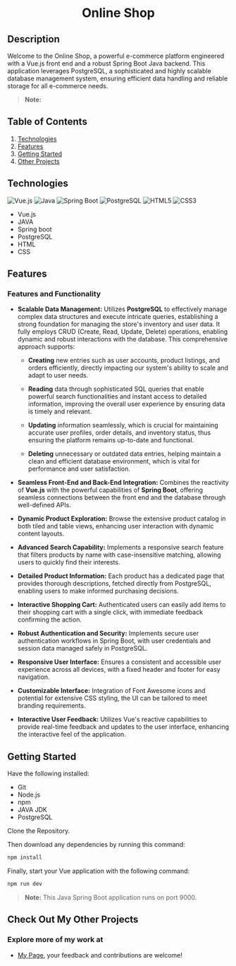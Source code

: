<h1 align="center">Online Shop</h1>


## <div>Description</div>
Welcome to the Online Shop, a powerful e-commerce platform engineered with a Vue.js front end and a robust Spring Boot Java backend. This application leverages PostgreSQL, a sophisticated and highly scalable database management system, ensuring efficient data handling and reliable storage for all e-commerce needs.
> **Note:** 

## <a name="table">Table of Contents</a>

1. [Technologies](#technology)
3. [Features](#features)
4. [Getting Started](#start)
5. [Other Projects](#projects)


## <a name="technology">Technologies</a>
<div>
<img src="https://img.shields.io/badge/Vue.js-%2335495E.svg?style=for-the-badge&logo=vue.js&logoColor=%234FC08D" alt="Vue.js" />
<img src="https://img.shields.io/badge/Java-%23007396.svg?style=for-the-badge&logo=java&logoColor=white" alt="Java" />
<img src="https://img.shields.io/badge/Spring_Boot-%236DB33F.svg?style=for-the-badge&logo=spring-boot&logoColor=white" alt="Spring Boot" />
<img src="https://img.shields.io/badge/PostgreSQL-%23316192.svg?style=for-the-badge&logo=postgresql&logoColor=white" alt="PostgreSQL" />
<img src="https://img.shields.io/badge/HTML5-%23E34F26.svg?style=for-the-badge&logo=html5&logoColor=white" alt="HTML5" />
<img src="https://img.shields.io/badge/CSS3-%231572B6.svg?style=for-the-badge&logo=css3&logoColor=white" alt="CSS3" />


</div>
  
- Vue.js
- JAVA
- Spring boot
- PostgreSQL
- HTML
- CSS

## <a name="features">Features</a>

### Features and Functionality

- **Scalable Data Management:** Utilizes **PostgreSQL** to effectively manage complex data structures and execute intricate queries, establishing a strong foundation for managing the store's inventory and user data. It fully employs CRUD (Create, Read, Update, Delete) operations, enabling dynamic and robust interactions with the database. This comprehensive approach supports:

  - **Creating** new entries such as user accounts, product listings, and orders efficiently, directly impacting our system's ability to scale and adapt to user needs.
  
  - **Reading** data through sophisticated SQL queries that enable powerful search functionalities and instant access to detailed information, improving the overall user experience by ensuring data is timely and relevant.
  
  - **Updating** information seamlessly, which is crucial for maintaining accurate user profiles, order details, and inventory status, thus ensuring the platform remains up-to-date and functional.
  
  - **Deleting** unnecessary or outdated data entries, helping maintain a clean and efficient database environment, which is vital for performance and user satisfaction.

- **Seamless Front-End and Back-End Integration:** Combines the reactivity of **Vue.js** with the powerful capabilities of **Spring Boot**, offering seamless connections between the front end and the database through well-defined APIs.

- **Dynamic Product Exploration:** Browse the extensive product catalog in both tiled and table views, enhancing user interaction with dynamic content layouts.

- **Advanced Search Capability:** Implements a responsive search feature that filters products by name with case-insensitive matching, allowing users to quickly find their interests.

- **Detailed Product Information:** Each product has a dedicated page that provides thorough descriptions, fetched directly from PostgreSQL, enabling users to make informed purchasing decisions.

- **Interactive Shopping Cart:** Authenticated users can easily add items to their shopping cart with a single click, with immediate feedback confirming the action.

- **Robust Authentication and Security:** Implements secure user authentication workflows in Spring Boot, with user credentials and session data managed safely in PostgreSQL.

- **Responsive User Interface:** Ensures a consistent and accessible user experience across all devices, with a fixed header and footer for easy navigation.

- **Customizable Interface:** Integration of Font Awesome icons and potential for extensive CSS styling, the UI can be tailored to meet branding requirements.

- **Interactive User Feedback:** Utilizes Vue's reactive capabilities to provide real-time feedback and updates to the user interface, enhancing the interactive feel of the application.
  

## <a name="start">Getting Started</a>

Have the following installed:
- Git
- Node.js
- npm
- JAVA JDK
- PostgreSQL

Clone the Repository.




Then download any dependencies by running this command:
​
```bash
npm install
```

Finally, start your Vue application with the following command:
​
```bash
npm run dev
```
> **Note:** This Java Spring Boot application runs on port 9000.
## <a name="projects">Check Out My Other Projects</a>

### Explore more of my work at 
- [My Page](https://github.com/angelaW1618), your feedback and contributions are welcome!
